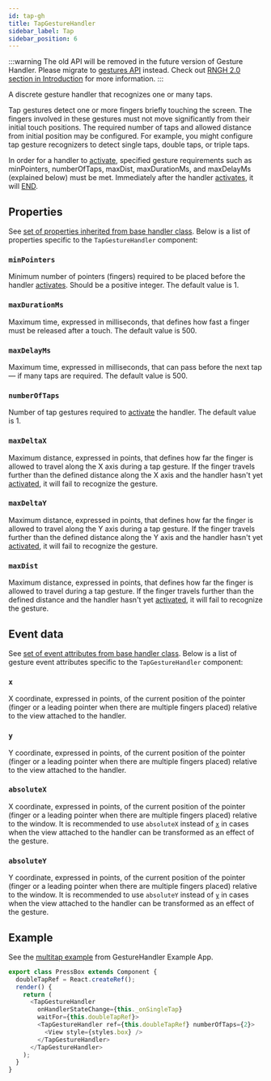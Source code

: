 ```yaml
---
id: tap-gh
title: TapGestureHandler
sidebar_label: Tap
sidebar_position: 6
---
```


:::warning
The old API will be removed in the future version of Gesture Handler. Please migrate to [gestures API](/docs/gestures/gesture) instead. Check out [RNGH 2.0 section in Introduction](/docs/#rngh-20) for more information.
:::

A discrete gesture handler that recognizes one or many taps.

Tap gestures detect one or more fingers briefly touching the screen.
The fingers involved in these gestures must not move significantly from their initial touch positions.
The required number of taps and allowed distance from initial position may be configured.
For example, you might configure tap gesture recognizers to detect single taps, double taps, or triple taps.

In order for a handler to [activate](/docs/under-the-hood/state#active), specified gesture requirements such as minPointers, numberOfTaps, maxDist, maxDurationMs, and maxDelayMs (explained below) must be met. Immediately after the handler [activates](/docs/under-the-hood/state#active), it will [END](/docs/under-the-hood/state#end).

## Properties

See [set of properties inherited from base handler class](/docs/gesture-handlers/common-gh#properties). Below is a list of properties specific to the `TapGestureHandler` component:

### `minPointers`

Minimum number of pointers (fingers) required to be placed before the handler [activates](/docs/under-the-hood/state#active). Should be a positive integer. The default value is 1.

### `maxDurationMs`

Maximum time, expressed in milliseconds, that defines how fast a finger must be released after a touch. The default value is 500.

### `maxDelayMs`

Maximum time, expressed in milliseconds, that can pass before the next tap — if many taps are required. The default value is 500.

### `numberOfTaps`

Number of tap gestures required to [activate](/docs/under-the-hood/state#active) the handler. The default value is 1.

### `maxDeltaX`

Maximum distance, expressed in points, that defines how far the finger is allowed to travel along the X axis during a tap gesture. If the finger travels further than the defined distance along the X axis and the handler hasn't yet [activated](/docs/under-the-hood/state#active), it will fail to recognize the gesture.

### `maxDeltaY`

Maximum distance, expressed in points, that defines how far the finger is allowed to travel along the Y axis during a tap gesture. If the finger travels further than the defined distance along the Y axis and the handler hasn't yet [activated](/docs/under-the-hood/state#active), it will fail to recognize the gesture.

### `maxDist`

Maximum distance, expressed in points, that defines how far the finger is allowed to travel during a tap gesture. If the finger travels further than the defined distance and the handler hasn't yet [activated](/docs/under-the-hood/state#active), it will fail to recognize the gesture.

## Event data

See [set of event attributes from base handler class](/docs/gesture-handlers/common-gh#event-data). Below is a list of gesture event attributes specific to the `TapGestureHandler` component:

### `x`

X coordinate, expressed in points, of the current position of the pointer (finger or a leading pointer when there are multiple fingers placed) relative to the view attached to the handler.

### `y`

Y coordinate, expressed in points, of the current position of the pointer (finger or a leading pointer when there are multiple fingers placed) relative to the view attached to the handler.

### `absoluteX`

X coordinate, expressed in points, of the current position of the pointer (finger or a leading pointer when there are multiple fingers placed) relative to the window. It is recommended to use `absoluteX` instead of [`x`](#x) in cases when the view attached to the handler can be transformed as an effect of the gesture.

### `absoluteY`

Y coordinate, expressed in points, of the current position of the pointer (finger or a leading pointer when there are multiple fingers placed) relative to the window. It is recommended to use `absoluteY` instead of [`y`](#y) in cases when the view attached to the handler can be transformed as an effect of the gesture.

## Example

See the [multitap example](https://github.com/software-mansion/react-native-gesture-handler/blob/main/example/src/basic/multitap/index.tsx) from GestureHandler Example App.

```js
export class PressBox extends Component {
  doubleTapRef = React.createRef();
  render() {
    return (
      <TapGestureHandler
        onHandlerStateChange={this._onSingleTap}
        waitFor={this.doubleTapRef}>
        <TapGestureHandler ref={this.doubleTapRef} numberOfTaps={2}>
          <View style={styles.box} />
        </TapGestureHandler>
      </TapGestureHandler>
    );
  }
}
```
